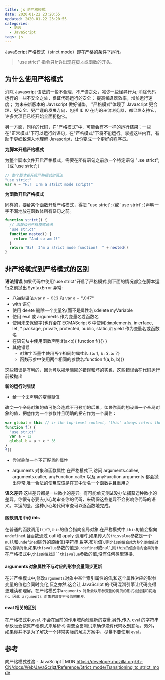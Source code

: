 ```yaml
---
title: js 的严格模式
date: 2020-01-22 23:20:55
updated: 2020-01-22 23:20:55
categories:
  - 语言
  - JavaScript
tags: js
---
```


JavaScript 严格模式（strict mode）即在严格的条件下运行。

> "use strict" 指令只允许出现在脚本或函数的开头。

## 为什么使用严格模式

消除 Javascript 语法的一些不合理、不严谨之处，减少一些怪异行为;
消除代码运行的一些不安全之处，保证代码运行的安全；
提高编译器效率，增加运行速度；
为未来新版本的 Javascript 做好铺垫。
"严格模式"体现了 Javascript 更合理、更安全、更严谨的发展方向，包括 IE 10 在内的主流浏览器，都已经支持它，许多大项目已经开始全面拥抱它。

另一方面，同样的代码，在"严格模式"中，可能会有不一样的运行结果；一些在"正常模式"下可以运行的语句，在"严格模式"下将不能运行。掌握这些内容，有助于更细致深入地理解 Javascript，让你变成一个更好的程序员。

**为脚本开启严格模式**

为整个脚本文件开启严格模式，需要在所有语句之前放一个特定语句 "use strict"; （或 'use strict';）

```js
// 整个脚本都开启严格模式的语法
"use strict"
var v = "Hi!  I'm a strict mode script!"
```

**为函数开启严格模式**

同样的，要给某个函数开启严格模式，得把 "use strict"; (或 'use strict'; )声明一字不漏地放在函数体所有语句之前。

```js
function strict() {
  // 函数级别严格模式语法
  "use strict"
  function nested() {
    return "And so am I!"
  }
  return "Hi!  I'm a strict mode function!  " + nested()
}
```

## 非严格模式到严格模式的区别

**语法错误**
如果代码中使用"use strict"开启了严格模式,则下面的情况都会在脚本运行之前抛出 SyntaxError 异常:

- 八进制语法:var n = 023 和 var s = "\047"
- with 语句
- 使用 delete 删除一个变量名(而不是属性名):delete myVariable
- 使用 eval 或 arguments 作为变量名或函数名
- 使用未来保留字(也许会在 ECMAScript 6 中使用):implements, interface, let, \* package, private, protected, public, static,和 yield 作为变量名或函数名
- 在语句块中使用函数声明:if(a<b){ function f(){} }
- 其他错误
  - 对象字面量中使用两个相同的属性名:{a: 1, b: 3, a: 7}
  - 函数形参中使用两个相同的参数名:function f(a, b, b){}

这些错误是有利的，因为可以揭示简陋的错误和坏的实践，这些错误会在代码运行前被抛出

**新的运行时错误**

- 给一个未声明的变量赋值

改变一个全局对象的值可能会造成不可预期的后果。如果你真的想设置一个全局对象的值，把他作为一个参数并且明确的把它作为一个属性：

```js
var global = this // in the top-level context, "this" always refers the global object
function f() {
  "use strict"
  var a = 12
  global.b = a + x * 35
}
f()
```

- 尝试删除一个不可配置的属性

- arguments 对象和函数属性
  在严格模式下,访问 arguments.callee, arguments.caller, anyFunction.caller 以及 anyFunction.arguments 都会抛出异常.唯一合法的使用应该是在其中命名一个函数并且重用之

**语义差异**
这些差异都是一些微小的差异。有可能单元测试没办法捕获这种微小的差异。你很有必要去小心地审查你的代码，来确保这些差异不会影响你代码的语义。幸运的是，这种小心地代码审查可以逐函数地完成。

#### 函数调用中的 this

在普通的函数调用`f()中`,`this`的值会指向全局对象.在严格模式中,`this`的值会指向`undefined`.当函数通过 call 和 apply 调用时,如果传入的`thisvalue`参数是一个`null`和`undefined`除外的原始值(字符串,数字,布尔值),则`this的值会成为那个原始值对应的包装对象`,如果`thisvalue`参数的值是`undefined`或`null`,则`this的值会指向全局对象`.在严格模式中,` this的值就是``thisvalue `参数的值,没有任何类型转换.

#### arguments 对象属性不与对应的形参变量同步更新

在非严格模式中,修改`arguments`对象中某个索引属性的值,和这个属性对应的形参变量的值也会同时变化,反之亦然.这会让 JavaScript 的代码混淆引擎让代码变得更难读和理解。在严格模式中`arguments 对象会以形参变量的拷贝的形式被创建和初始化，因此 arguments 对象的改变不会影响形参。`

#### eval 相关的区别

在严格模式中,`eval` 不会在当前的作用域内创建新的变量.另外,传入 eval 的字符串参数也会按照严格模式来解析.你需要全面测试来确保没有代码收到影响。另外，如果你并不是为了解决一个非常实际的解决方案中，尽量不要使用 `eval。`

## 参考

向严格模式过渡 - JavaScript | MDN
<https://developer.mozilla.org/zh-CN/docs/Web/JavaScript/Reference/Strict_mode/Transitioning_to_strict_mode>
